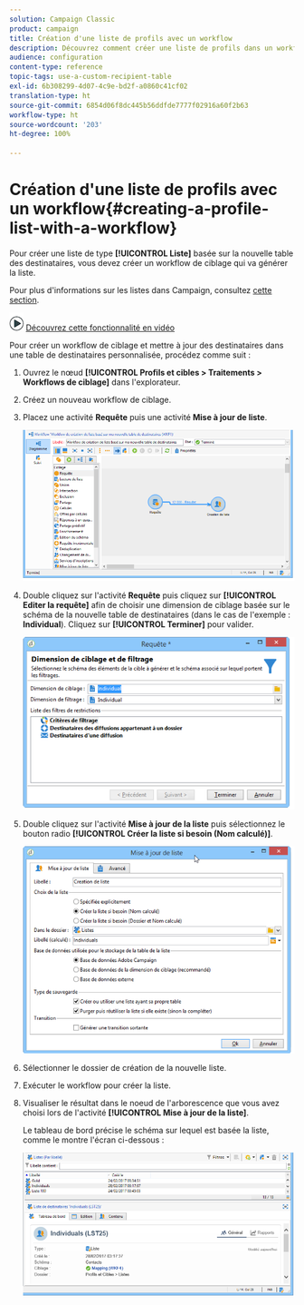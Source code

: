 ```yaml
---
solution: Campaign Classic
product: campaign
title: Création d'une liste de profils avec un workflow
description: Découvrez comment créer une liste de profils dans un workflow
audience: configuration
content-type: reference
topic-tags: use-a-custom-recipient-table
exl-id: 6b308299-4d07-4c9e-bd2f-a0860c41cf02
translation-type: ht
source-git-commit: 6854d06f8dc445b56ddfde7777f02916a60f2b63
workflow-type: ht
source-wordcount: '203'
ht-degree: 100%

---
```


# Création d&#39;une liste de profils avec un workflow{#creating-a-profile-list-with-a-workflow}

Pour créer une liste de type **[!UICONTROL Liste]** basée sur la nouvelle table des destinataires, vous devez créer un workflow de ciblage qui va générer la liste.

Pour plus d&#39;informations sur les listes dans Campaign, consultez [cette section](../../platform/using/creating-and-managing-lists.md#about-lists-in-adobe-campaign).

![](assets/do-not-localize/how-to-video.png) [Découvrez cette fonctionnalité en vidéo](../../platform/using/creating-and-managing-lists.md#create-list-in-a-wf-video)

Pour créer un workflow de ciblage et mettre à jour des destinataires dans une table de destinataires personnalisée, procédez comme suit :

1. Ouvrez le nœud **[!UICONTROL Profils et cibles > Traitements > Workflows de ciblage]** dans l&#39;explorateur.
1. Créez un nouveau workflow de ciblage.
1. Placez une activité **Requête** puis une activité **Mise à jour de liste**.

   ![](assets/mapping_create_list_workflow01.png)

1. Double cliquez sur l&#39;activité **Requête** puis cliquez sur **[!UICONTROL Editer la requête]** afin de choisir une dimension de ciblage basée sur le schéma de la nouvelle table de destinataires (dans le cas de l&#39;exemple : **Individual**). Cliquez sur **[!UICONTROL Terminer]** pour valider.

   ![](assets/mapping_create_list_workflow03.png)

1. Double cliquez sur l&#39;activité **Mise à jour de la liste** puis sélectionnez le bouton radio **[!UICONTROL Créer la liste si besoin (Nom calculé)]**.

   ![](assets/mapping_create_list_workflow02.png)

1. Sélectionner le dossier de création de la nouvelle liste.
1. Exécuter le workflow pour créer la liste.
1. Visualiser le résultat dans le noeud de l&#39;arborescence que vous avez choisi lors de l&#39;activité **[!UICONTROL Mise à jour de la liste]**.

   Le tableau de bord précise le schéma sur lequel est basée la liste, comme le montre l&#39;écran ci-dessous :

   ![](assets/mapping_list_view.png)
